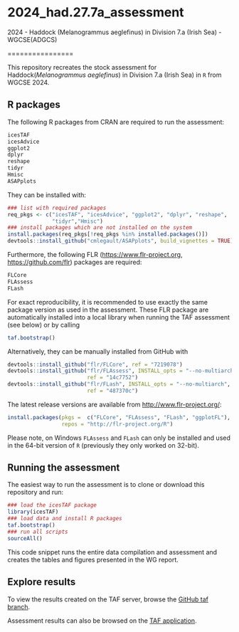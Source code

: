# 2024_had.27.7a_assessment
2024 - Haddock (Melanogrammus aeglefinus) in Division 7.a (Irish Sea) - WGCSE(ADGCS)

================

This repository recreates the stock assessment for Haddock(*Melanogrammus aeglefinus*)
in Division 7.a (Irish Sea) in `R` from WGCSE 2024.

## R packages

The following R packages from CRAN are required to run the assessment:

``` r
icesTAF
icesAdvice
ggplot2
dplyr
reshape
tidyr
Hmisc
ASAPplots
```

They can be installed with:

``` r
### list with required packages
req_pkgs <- c("icesTAF", "icesAdvice", "ggplot2", "dplyr", "reshape", 
              "tidyr","Hmisc")
### install packages which are not installed on the system
install.packages(req_pkgs[!req_pkgs %in% installed.packages()])
devtools::install_github("cmlegault/ASAPplots", build_vignettes = TRUE)
```

Furthermore, the following FLR (<https://www.flr-project.org>,
<https://github.com/flr>) packages are required:

``` r
FLCore
FLAssess
FLash
```

For exact reproducibility, it is recommended to use exactly the same
package version as used in the assessment. These FLR package are
automatically installed into a local library when running the TAF
assessment (see below) or by calling

``` r
taf.bootstrap()
```

Alternatively, they can be manually installed from GitHub with

``` r
devtools::install_github("flr/FLCore", ref = "7219078")
devtools::install_github("flr/FLAssess", INSTALL_opts = "--no-multiarch",
                         ref = "14c7752")
devtools::install_github("flr/FLash", INSTALL_opts = "--no-multiarch",
                         ref = "487370c")
```

The latest release versions are available from
<http://www.flr-project.org/>:

``` r
install.packages(pkgs =  c("FLCore", "FLAssess", "FLash", "ggplotFL"), 
                 repos = "http://flr-project.org/R")
```

Please note, on Windows `FLAssess` and `FLash` can only be
installed and used in the 64-bit version of `R` (previously they only
worked on 32-bit).

## Running the assessment

The easiest way to run the assessment is to clone or download this
repository and run:

``` r
### load the icesTAF package
library(icesTAF)
### load data and install R packages
taf.bootstrap()
### run all scripts
sourceAll()
```

This code snippet runs the entire data compilation and assessment and
creates the tables and figures presented in the WG report.

## Explore results

To view the results created on the TAF server, browse the [GitHub taf
branch](https://github.com/ices-taf/2024_had.27.7a_assessment/tree/taf).

Assessment results can also be browsed on the [TAF
application](https://taf.ices.dk/app/stock#!/2024/had.27.7a).

